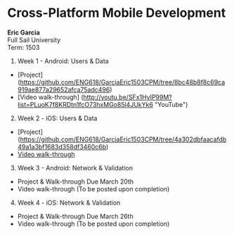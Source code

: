 # Cross-Platform Mobile Development
**Eric Garcia**  
Full Sail University  
Term: 1503  

1. Week 1 - Android: Users & Data
  * [Project] (https://github.com/ENG618/GarciaEric1503CPM/tree/8bc48b8f8c69ca919ae877a29652afca75adc496)
  * [Video walk-through] (http://youtu.be/SFx1HyIP99M?list=PLuoK7f8KRDtn1fcO73hxMGo85l4JUkYk6 "YouTube")

2. Week 2 - iOS: Users & Data
  * [Project] (https://github.com/ENG618/GarciaEric1503CPM/tree/4a302dbfaacafdb49a1a3bf1683d358df3460c6b)
  * [Video walk-through](http://youtu.be/4_ST4nQn8pI)

3. Week 3 - Android: Network & Validation
  * Project & Walk-through Due March 20th
  * Video walk-through (To be posted upon completion)

4. Week 4 - iOS: Network & Validation
  * Project & Walk-through Due March 26th
  * Video walk-through (To be posted upon completion)
